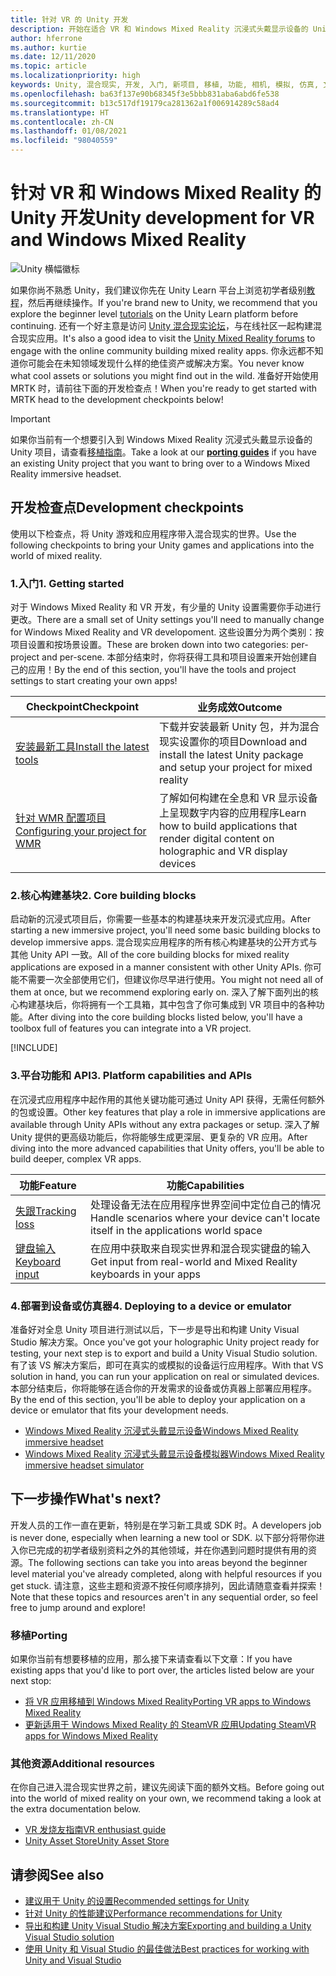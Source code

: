 ```yaml
---
title: 针对 VR 的 Unity 开发
description: 开始在适合 VR 和 Windows Mixed Reality 沉浸式头戴显示设备的 Unity 中构建混合现实应用。
author: hferrone
ms.author: kurtie
ms.date: 12/11/2020
ms.topic: article
ms.localizationpriority: high
keywords: Unity, 混合现实, 开发, 入门, 新项目, 移植, 功能, 相机, 模拟, 仿真, 文档, 混合现实头戴显示设备, windows 混合现实头戴显示设备, 虚拟现实头戴显示设备, 什么是虚拟现实, 什么是增强现实, MRTK, 混合现实工具包, 语音输入, 可定位相机, 仿真器, Azure, 教程
ms.openlocfilehash: ba63f137e90b68345f3e5bbb831aba6abd6fe538
ms.sourcegitcommit: b13c517df19179ca281362a1f006914289c58ad4
ms.translationtype: HT
ms.contentlocale: zh-CN
ms.lasthandoff: 01/08/2021
ms.locfileid: "98040559"
---
```

# <a name="unity-development-for-vr-and-windows-mixed-reality"></a><span data-ttu-id="de874-104">针对 VR 和 Windows Mixed Reality 的 Unity 开发</span><span class="sxs-lookup"><span data-stu-id="de874-104">Unity development for VR and Windows Mixed Reality</span></span>

![Unity 横幅徽标](../images/unity_logo_banner.png)

<span data-ttu-id="de874-106">如果你尚不熟悉 Unity，我们建议你先在 Unity Learn 平台上浏览初学者级别[教程](https://unity3d.com/learn/tutorials)，然后再继续操作。</span><span class="sxs-lookup"><span data-stu-id="de874-106">If you're brand new to Unity, we recommend that you explore the beginner level [tutorials](https://unity3d.com/learn/tutorials) on the Unity Learn platform before continuing.</span></span> <span data-ttu-id="de874-107">还有一个好主意是访问 [Unity 混合现实论坛](https://forum.unity3d.com/forums/hololens.102/)，与在线社区一起构建混合现实应用。</span><span class="sxs-lookup"><span data-stu-id="de874-107">It's also a good idea to visit the [Unity Mixed Reality forums](https://forum.unity3d.com/forums/hololens.102/) to engage with the online community building mixed reality apps.</span></span> <span data-ttu-id="de874-108">你永远都不知道你可能会在未知领域发现什么样的绝佳资产或解决方案。</span><span class="sxs-lookup"><span data-stu-id="de874-108">You never know what cool assets or solutions you might find out in the wild.</span></span> <span data-ttu-id="de874-109">准备好开始使用 MRTK 时，请前往下面的开发检查点！</span><span class="sxs-lookup"><span data-stu-id="de874-109">When you're ready to get started with MRTK head to the development checkpoints below!</span></span>

> [!IMPORTANT]
> <span data-ttu-id="de874-110">如果你当前有一个想要引入到 Windows Mixed Reality 沉浸式头戴显示设备的 Unity 项目，请查看[移植指南](../porting-apps/porting-overview.md)。</span><span class="sxs-lookup"><span data-stu-id="de874-110">Take a look at our **[porting guides](../porting-apps/porting-overview.md)** if you have an existing Unity project that you want to bring over to a Windows Mixed Reality immersive headset.</span></span> 

## <a name="development-checkpoints"></a><span data-ttu-id="de874-111">开发检查点</span><span class="sxs-lookup"><span data-stu-id="de874-111">Development checkpoints</span></span>

<span data-ttu-id="de874-112">使用以下检查点，将 Unity 游戏和应用程序带入混合现实的世界。</span><span class="sxs-lookup"><span data-stu-id="de874-112">Use the following checkpoints to bring your Unity games and applications into the world of mixed reality.</span></span> 

### <a name="1-getting-started"></a><span data-ttu-id="de874-113">1.入门</span><span class="sxs-lookup"><span data-stu-id="de874-113">1. Getting started</span></span>

<span data-ttu-id="de874-114">对于 Windows Mixed Reality 和 VR 开发，有少量的 Unity 设置需要你手动进行更改。</span><span class="sxs-lookup"><span data-stu-id="de874-114">There are a small set of Unity settings you'll need to manually change for Windows Mixed Reality and VR developoment.</span></span> <span data-ttu-id="de874-115">这些设置分为两个类别：按项目设置和按场景设置。</span><span class="sxs-lookup"><span data-stu-id="de874-115">These are broken down into two categories: per-project and per-scene.</span></span> <span data-ttu-id="de874-116">本部分结束时，你将获得工具和项目设置来开始创建自己的应用！</span><span class="sxs-lookup"><span data-stu-id="de874-116">By the end of this section, you'll have the tools and project settings to start creating your own apps!</span></span>

|  <span data-ttu-id="de874-117">Checkpoint</span><span class="sxs-lookup"><span data-stu-id="de874-117">Checkpoint</span></span>  |  <span data-ttu-id="de874-118">业务成效</span><span class="sxs-lookup"><span data-stu-id="de874-118">Outcome</span></span>  |
| --- | --- |
| [<span data-ttu-id="de874-119">安装最新工具</span><span class="sxs-lookup"><span data-stu-id="de874-119">Install the latest tools</span></span>](../install-the-tools.md) | <span data-ttu-id="de874-120">下载并安装最新 Unity 包，并为混合现实设置你的项目</span><span class="sxs-lookup"><span data-stu-id="de874-120">Download and install the latest Unity package and setup your project for mixed reality</span></span> |
| [<span data-ttu-id="de874-121">针对 WMR 配置项目</span><span class="sxs-lookup"><span data-stu-id="de874-121">Configuring your project for WMR</span></span>](configure-unity-project.md) | <span data-ttu-id="de874-122">了解如何构建在全息和 VR 显示设备上呈现数字内容的应用程序</span><span class="sxs-lookup"><span data-stu-id="de874-122">Learn how to build applications that render digital content on holographic and VR display devices</span></span> |

### <a name="2-core-building-blocks"></a><span data-ttu-id="de874-123">2.核心构建基块</span><span class="sxs-lookup"><span data-stu-id="de874-123">2. Core building blocks</span></span>

<span data-ttu-id="de874-124">启动新的沉浸式项目后，你需要一些基本的构建基块来开发沉浸式应用。</span><span class="sxs-lookup"><span data-stu-id="de874-124">After starting a new immersive project, you'll need some basic building blocks to develop immersive apps.</span></span> <span data-ttu-id="de874-125">混合现实应用程序的所有核心构建基块的公开方式与其他 Unity API 一致。</span><span class="sxs-lookup"><span data-stu-id="de874-125">All of the core building blocks for mixed reality applications are exposed in a manner consistent with other Unity APIs.</span></span> <span data-ttu-id="de874-126">你可能不需要一次全部使用它们，但建议你尽早进行使用。</span><span class="sxs-lookup"><span data-stu-id="de874-126">You might not need all of them at once, but we recommend exploring early on.</span></span> <span data-ttu-id="de874-127">深入了解下面列出的核心构建基块后，你将拥有一个工具箱，其中包含了你可集成到 VR 项目中的各种功能。</span><span class="sxs-lookup"><span data-stu-id="de874-127">After diving into the core building blocks listed below, you'll have a toolbox full of features you can integrate into a VR project.</span></span>

[!INCLUDE[](../includes/unity-building-blocks-wmr.md)]

### <a name="3-platform-capabilities-and-apis"></a><span data-ttu-id="de874-128">3.平台功能和 API</span><span class="sxs-lookup"><span data-stu-id="de874-128">3. Platform capabilities and APIs</span></span>

<span data-ttu-id="de874-129">在沉浸式应用程序中起作用的其他关键功能可通过 Unity API 获得，无需任何额外的包或设置。</span><span class="sxs-lookup"><span data-stu-id="de874-129">Other key features that play a role in immersive applications are available through Unity APIs without any extra packages or setup.</span></span> <span data-ttu-id="de874-130">深入了解 Unity 提供的更高级功能后，你将能够生成更深层、更复杂的 VR 应用。</span><span class="sxs-lookup"><span data-stu-id="de874-130">After diving into the more advanced capabilities that Unity offers, you'll be able to build deeper, complex VR apps.</span></span>

|  <span data-ttu-id="de874-131">功能</span><span class="sxs-lookup"><span data-stu-id="de874-131">Feature</span></span>  |  <span data-ttu-id="de874-132">功能</span><span class="sxs-lookup"><span data-stu-id="de874-132">Capabilities</span></span>  |
| --- | --- |
| [<span data-ttu-id="de874-133">失跟</span><span class="sxs-lookup"><span data-stu-id="de874-133">Tracking loss</span></span>](tracking-loss-in-unity.md) | <span data-ttu-id="de874-134">处理设备无法在应用程序世界空间中定位自己的情况</span><span class="sxs-lookup"><span data-stu-id="de874-134">Handle scenarios where your device can't locate itself in the applications world space</span></span> |
| [<span data-ttu-id="de874-135">键盘输入</span><span class="sxs-lookup"><span data-stu-id="de874-135">Keyboard input</span></span>](keyboard-input-in-unity.md) | <span data-ttu-id="de874-136">在应用中获取来自现实世界和混合现实键盘的输入</span><span class="sxs-lookup"><span data-stu-id="de874-136">Get input from real-world and Mixed Reality keyboards in your apps</span></span> |

### <a name="4-deploying-to-a-device-or-emulator"></a><span data-ttu-id="de874-137">4.部署到设备或仿真器</span><span class="sxs-lookup"><span data-stu-id="de874-137">4. Deploying to a device or emulator</span></span>

<span data-ttu-id="de874-138">准备好对全息 Unity 项目进行测试以后，下一步是导出和构建 Unity Visual Studio 解决方案。</span><span class="sxs-lookup"><span data-stu-id="de874-138">Once you've got your holographic Unity project ready for testing, your next step is to export and build a Unity Visual Studio solution.</span></span> <span data-ttu-id="de874-139">有了该 VS 解决方案后，即可在真实的或模拟的设备运行应用程序。</span><span class="sxs-lookup"><span data-stu-id="de874-139">With that VS solution in hand, you can run your application on real or simulated devices.</span></span> <span data-ttu-id="de874-140">本部分结束后，你将能够在适合你的开发需求的设备或仿真器上部署应用程序。</span><span class="sxs-lookup"><span data-stu-id="de874-140">By the end of this section, you'll be able to deploy your application on a device or emulator that fits your development needs.</span></span>

* [<span data-ttu-id="de874-141">Windows Mixed Reality 沉浸式头戴显示设备</span><span class="sxs-lookup"><span data-stu-id="de874-141">Windows Mixed Reality immersive headset</span></span>](../platform-capabilities-and-apis/using-visual-studio.md)
* [<span data-ttu-id="de874-142">Windows Mixed Reality 沉浸式头戴显示设备模拟器</span><span class="sxs-lookup"><span data-stu-id="de874-142">Windows Mixed Reality immersive headset simulator</span></span>](../platform-capabilities-and-apis/using-the-windows-mixed-reality-simulator.md)

## <a name="whats-next"></a><span data-ttu-id="de874-143">下一步操作</span><span class="sxs-lookup"><span data-stu-id="de874-143">What's next?</span></span>

<span data-ttu-id="de874-144">开发人员的工作一直在更新，特别是在学习新工具或 SDK 时。</span><span class="sxs-lookup"><span data-stu-id="de874-144">A developers job is never done, especially when learning a new tool or SDK.</span></span> <span data-ttu-id="de874-145">以下部分将带你进入你已完成的初学者级别资料之外的其他领域，并在你遇到问题时提供有用的资源。</span><span class="sxs-lookup"><span data-stu-id="de874-145">The following sections can take you into areas beyond the beginner level material you've already completed, along with helpful resources if you get stuck.</span></span> <span data-ttu-id="de874-146">请注意，这些主题和资源不按任何顺序排列，因此请随意查看并探索！</span><span class="sxs-lookup"><span data-stu-id="de874-146">Note that these topics and resources aren't in any sequential order, so feel free to jump around and explore!</span></span>

### <a name="porting"></a><span data-ttu-id="de874-147">移植</span><span class="sxs-lookup"><span data-stu-id="de874-147">Porting</span></span>

<span data-ttu-id="de874-148">如果你当前有想要移植的应用，那么接下来请查看以下文章：</span><span class="sxs-lookup"><span data-stu-id="de874-148">If you have existing apps that you'd like to port over, the articles listed below are your next stop:</span></span>

* [<span data-ttu-id="de874-149">将 VR 应用移植到 Windows Mixed Reality</span><span class="sxs-lookup"><span data-stu-id="de874-149">Porting VR apps to Windows Mixed Reality</span></span>](https://docs.microsoft.com/windows/mixed-reality/develop/porting-apps/porting-guides?tabs=project)
* [<span data-ttu-id="de874-150">更新适用于 Windows Mixed Reality 的 SteamVR 应用</span><span class="sxs-lookup"><span data-stu-id="de874-150">Updating SteamVR apps for Windows Mixed Reality</span></span>](https://docs.microsoft.com/windows/mixed-reality/develop/porting-apps/updating-your-steamvr-application-for-windows-mixed-reality)

### <a name="additional-resources"></a><span data-ttu-id="de874-151">其他资源</span><span class="sxs-lookup"><span data-stu-id="de874-151">Additional resources</span></span>

<span data-ttu-id="de874-152">在你自己进入混合现实世界之前，建议先阅读下面的额外文档。</span><span class="sxs-lookup"><span data-stu-id="de874-152">Before going out into the world of mixed reality on your own, we recommend taking a look at the extra documentation below.</span></span> 

* [<span data-ttu-id="de874-153">VR 发烧友指南</span><span class="sxs-lookup"><span data-stu-id="de874-153">VR enthusiast guide</span></span>](https://docs.microsoft.com/windows/mixed-reality/enthusiast-guide/vr-journey)
* [<span data-ttu-id="de874-154">Unity Asset Store</span><span class="sxs-lookup"><span data-stu-id="de874-154">Unity Asset Store</span></span>](https://www.assetstore.unity3d.com)

## <a name="see-also"></a><span data-ttu-id="de874-155">请参阅</span><span class="sxs-lookup"><span data-stu-id="de874-155">See also</span></span> 

* [<span data-ttu-id="de874-156">建议用于 Unity 的设置</span><span class="sxs-lookup"><span data-stu-id="de874-156">Recommended settings for Unity</span></span>](recommended-settings-for-unity.md)
* [<span data-ttu-id="de874-157">针对 Unity 的性能建议</span><span class="sxs-lookup"><span data-stu-id="de874-157">Performance recommendations for Unity</span></span>](performance-recommendations-for-unity.md)
* [<span data-ttu-id="de874-158">导出和构建 Unity Visual Studio 解决方案</span><span class="sxs-lookup"><span data-stu-id="de874-158">Exporting and building a Unity Visual Studio solution</span></span>](exporting-and-building-a-unity-visual-studio-solution.md)
* [<span data-ttu-id="de874-159">使用 Unity 和 Visual Studio 的最佳做法</span><span class="sxs-lookup"><span data-stu-id="de874-159">Best practices for working with Unity and Visual Studio</span></span>](best-practices-for-working-with-unity-and-visual-studio.md)
